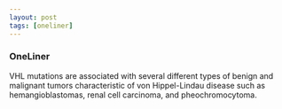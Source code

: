 ```yaml
---
layout: post
tags: [oneliner]
---
```



### OneLiner

VHL mutations are associated with several different types of benign and malignant tumors characteristic of von Hippel-Lindau disease such as hemangioblastomas, renal cell carcinoma, and pheochromocytoma.
